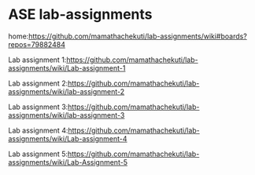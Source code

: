 # ASE lab-assignments

home:https://github.com/mamathachekuti/lab-assignments/wiki#boards?repos=79882484

Lab assignment 1:https://github.com/mamathachekuti/lab-assignments/wiki/Lab-assignment-1

Lab assignment 2:https://github.com/mamathachekuti/lab-assignments/wiki/lab-assignment-2

Lab assignment 3:https://github.com/mamathachekuti/lab-assignments/wiki/lab-assignment-3

Lab assignment 4:https://github.com/mamathachekuti/lab-assignments/wiki/Lab-assignment-4

Lab assignment 5:https://github.com/mamathachekuti/lab-assignments/wiki/Lab-Assignment-5
